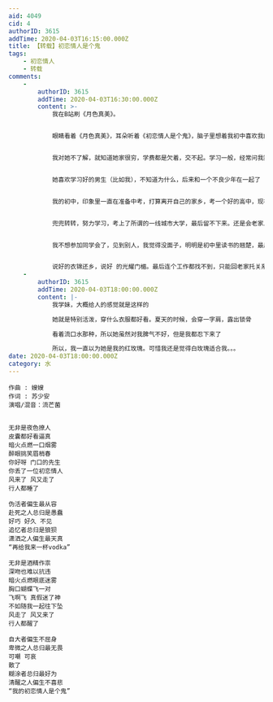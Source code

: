 ```yaml
---
aid: 4049
cid: 4
authorID: 3615
addTime: 2020-04-03T16:15:00.000Z
title: 【转载】初恋情人是个鬼
tags:
    - 初恋情人
    - 转载
comments:
    -
        authorID: 3615
        addTime: 2020-04-03T16:30:00.000Z
        content: >-
            我在B站刷《月色真美》。


            眼睛看着《月色真美》，耳朵听着《初恋情人是个鬼》，脑子里想着我初中喜欢我的那个女生。


            我对她不了解，就知道她家很穷，学费都是欠着，交不起。学习一般，经常问我数学题。


            她喜欢学习好的男生（比如我），不知道为什么，后来和一个不良少年在一起了（他成绩学校里都是倒数的，经常出去打架）


            我的初中，印象里一直在准备中考，打算离开自己的家乡，考一个好的高中，现在想想，如果我没有考到当年的高中，是不是就会在老家，也不会来一线城市读大学，我不知道读书有什么用。


            兜兜转转，努力学习，考上了所谓的一线城市大学，最后留不下来。还是会老家上班


            我不想参加同学会了，见到别人，我觉得没面子，明明是初中里读书的翘楚，最后什么都没有。


            说好的衣锦还乡，说好 的光耀门楣。最后连个工作都找不到，只能回老家托关系。
    -
        authorID: 3615
        addTime: 2020-04-03T18:00:00.000Z
        content: |-
            我学妹，大概给人的感觉就是这样的

            她就是特别活泼，穿什么衣服都好看。夏天的时候，会穿一字肩，露出锁骨

            看着流口水那种，所以她虽然对我脾气不好，但是我都忍下来了

            所以，我一直以为她是我的红玫瑰。可惜我还是觉得白玫瑰适合我。。。
date: 2020-04-03T18:00:00.000Z
category: 水
---
```


    作曲 : 嫂嫂
    作词 : 苏少安
    演唱/混音：流芒菌
    
    
    无非是夜色撩人
    皮囊都好看逼真
    暗火点燃一口烟雾
    醉眼挑笑眉梢春
    你好呀 门口的先生
    你丢了一位初恋情人
    风来了 风又走了
    行人都睡了
    
    伪活者偏生最从容
    赴死之人总归是愚蠢
    好巧 好久 不见
    追忆者总归是狼狈
    潇洒之人偏生最天真
    “再给我来一杯vodka”
    
    无非是酒精作祟
    深吻也难以抗违
    暗火点燃眼底迷雾
    胸口蝴蝶飞一对
    飞啊飞 真假迷了神
    不如随我一起往下坠
    风走了 风又来了
    行人都醒了
    
    自大者偏生不屈身
    卑微之人总归最无畏
    可嘲 可哀
    散了
    糊涂者总归最好为
    清醒之人偏生不喜悲
    “我的初恋情人是个鬼”
